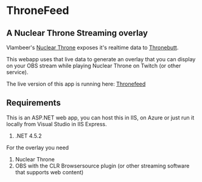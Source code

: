 # ThroneFeed

## A Nuclear Throne Streaming overlay

Vlambeer's [Nuclear Throne](http://nuclearthrone.com/) exposes it's realtime data to [Thronebutt](http://thronebutt.com).

This webapp uses that live data to generate an overlay that you can display on your OBS stream while playing Nuclear Throne on Twitch (or other service).

The live version of this app is running here: [Thronefeed](thronefeed.azurewebsites.net)

## Requirements

This is an ASP.NET web app, you can host this in IIS, on Azure or just run it locally from
Visual Studio in IIS Express.
1. .NET 4.5.2

For the overlay you need
1. Nuclear Throne
2. OBS with the CLR Browsersource plugin (or other streaming software that supports web content)